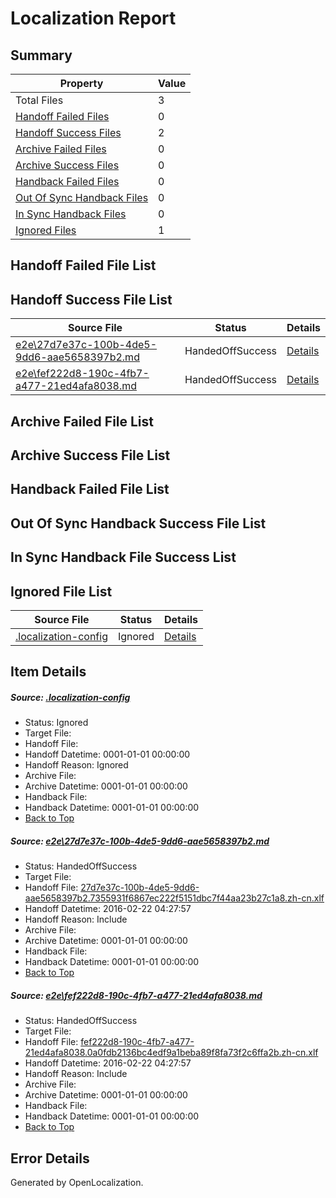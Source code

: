 # <a name='report-top'></a> Localization Report

## Summary
 Property | Value 
 -------- | ----- 
 Total Files | 3
[ Handoff Failed Files ](#handoff-failed-list)| 0
[ Handoff Success Files ](#handoff-success-list)| 2
[ Archive Failed Files ](#archive-failed-list)| 0
[ Archive Success Files ](#archive-success-list)| 0
[ Handback Failed Files ](#handback-failed-list)| 0
[ Out Of Sync Handback Files ](#outofsync-handback-success-list)| 0
[ In Sync Handback Files ](#insync-handback-success-list)| 0
[ Ignored Files ](#ignored-list)| 1

## <a name='handoff-failed-list'></a> Handoff Failed File List

## <a name='handoff-success-list'></a> Handoff Success File List
 Source File | Status | Details 
 ----------- | ------ | ------- 
 [e2e\27d7e37c-100b-4de5-9dd6-aae5658397b2.md](https://github.com/OpenLocalizationTest/oltest/blob/aa70e6b09f06dd4b48e0aac220a6db2ccbd77269/e2e/27d7e37c-100b-4de5-9dd6-aae5658397b2.md) | HandedOffSuccess | [Details](#9af991624fad6b5d4b6ae901260af3dd73954b091)
 [e2e\fef222d8-190c-4fb7-a477-21ed4afa8038.md](https://github.com/OpenLocalizationTest/oltest/blob/aa70e6b09f06dd4b48e0aac220a6db2ccbd77269/e2e/fef222d8-190c-4fb7-a477-21ed4afa8038.md) | HandedOffSuccess | [Details](#ef28a8f2190330398f061e49df160aeef2be77532)

## <a name='archive-failed-list'></a> Archive Failed File List

## <a name='archive-success-list'></a> Archive Success File List

## <a name='handback-failed-list'></a> Handback Failed File List

## <a name='outofsync-handback-success-list'></a> Out Of Sync Handback Success File List

## <a name='insync-handback-success-list'></a> In Sync Handback File Success List

## <a name='ignored-list'></a> Ignored File List
 Source File | Status | Details 
 ----------- | ------ | ------- 
 [.localization-config](https://github.com/OpenLocalizationTest/oltest/blob/aa70e6b09f06dd4b48e0aac220a6db2ccbd77269/.localization-config) | Ignored | [Details](#e4725be8631cbe979bbe0fa8b97cd75f1fd41d4d0)

## Item Details
##### <a name='e4725be8631cbe979bbe0fa8b97cd75f1fd41d4d0'></a> Source: [.localization-config](https://github.com/OpenLocalizationTest/oltest/blob/aa70e6b09f06dd4b48e0aac220a6db2ccbd77269/.localization-config)
* Status: Ignored
* Target File: 
* Handoff File: 
* Handoff Datetime: 0001-01-01 00:00:00
* Handoff Reason: Ignored
* Archive File: 
* Archive Datetime: 0001-01-01 00:00:00
* Handback File: 
* Handback Datetime: 0001-01-01 00:00:00
* [Back to Top](#report-top)

##### <a name='9af991624fad6b5d4b6ae901260af3dd73954b091'></a> Source: [e2e\27d7e37c-100b-4de5-9dd6-aae5658397b2.md](https://github.com/OpenLocalizationTest/oltest/blob/aa70e6b09f06dd4b48e0aac220a6db2ccbd77269/e2e/27d7e37c-100b-4de5-9dd6-aae5658397b2.md)
* Status: HandedOffSuccess
* Target File: 
* Handoff File: [27d7e37c-100b-4de5-9dd6-aae5658397b2.7355931f6867ec222f5151dbc7f44aa23b27c1a8.zh-cn.xlf](https://github.com/OpenLocalizationTestOrg/olhandoff/blob/c7cde15163b23746b1364bbef80ca0554492f7c3/ol-handoff/OpenLocalizationTestOrg/oltest.zh-cn/yufeih/27d7e37c-100b-4de5-9dd6-aae5658397b2.7355931f6867ec222f5151dbc7f44aa23b27c1a8.zh-cn.xlf)
* Handoff Datetime: 2016-02-22 04:27:57
* Handoff Reason: Include
* Archive File: 
* Archive Datetime: 0001-01-01 00:00:00
* Handback File: 
* Handback Datetime: 0001-01-01 00:00:00
* [Back to Top](#report-top)

##### <a name='ef28a8f2190330398f061e49df160aeef2be77532'></a> Source: [e2e\fef222d8-190c-4fb7-a477-21ed4afa8038.md](https://github.com/OpenLocalizationTest/oltest/blob/aa70e6b09f06dd4b48e0aac220a6db2ccbd77269/e2e/fef222d8-190c-4fb7-a477-21ed4afa8038.md)
* Status: HandedOffSuccess
* Target File: 
* Handoff File: [fef222d8-190c-4fb7-a477-21ed4afa8038.0a0fdb2136bc4edf9a1beba89f8fa73f2c6ffa2b.zh-cn.xlf](https://github.com/OpenLocalizationTestOrg/olhandoff/blob/c7cde15163b23746b1364bbef80ca0554492f7c3/ol-handoff/OpenLocalizationTestOrg/oltest.zh-cn/yufeih/fef222d8-190c-4fb7-a477-21ed4afa8038.0a0fdb2136bc4edf9a1beba89f8fa73f2c6ffa2b.zh-cn.xlf)
* Handoff Datetime: 2016-02-22 04:27:57
* Handoff Reason: Include
* Archive File: 
* Archive Datetime: 0001-01-01 00:00:00
* Handback File: 
* Handback Datetime: 0001-01-01 00:00:00
* [Back to Top](#report-top)


## Error Details

Generated by OpenLocalization.
